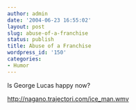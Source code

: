 ```yaml
---
author: admin
date: '2004-06-23 16:55:02'
layout: post
slug: abuse-of-a-franchise
status: publish
title: Abuse of a Franchise
wordpress_id: '150'
categories:
- Humor
---
```

Is George Lucas happy now?

<a href="http://nagano.trajectori.com/ice_man.wmv">http://nagano.trajectori.com/ice_man.wmv</a>
